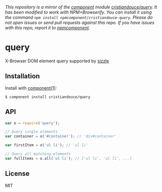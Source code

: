 *This repository is a mirror of the [component](http://component.io) module [cristiandouce/query](http://github.com/cristiandouce/query). It has been modified to work with NPM+Browserify. You can install it using the command `npm install npmcomponent/cristiandouce-query`. Please do not open issues or send pull requests against this repo. If you have issues with this repo, report it to [npmcomponent](https://github.com/airportyh/npmcomponent).*

# query

  X-Browser DOM element query supported by [sizzle](https://github.com/cristiandouce/sizzle)

## Installation

  Install with [component(1)](http://component.io):

    $ component install cristiandouce/query

## API

```js
var o = require('query');

// Query single elements
var container = o('#container'); // 'div#container'

var firstItem = o('ul li'); // 'ul li'

// Query all matching elements
var fullItems = o.all('ul li'); // ['ul li', 'ul li', ...]
```

## License

  MIT
